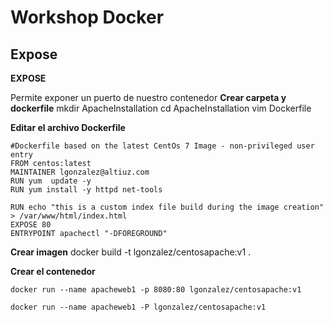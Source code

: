 # Workshop Docker 

## Expose

**EXPOSE**

Permite exponer un puerto de nuestro contenedor
**Crear carpeta y dockerfile**
	mkdir ApacheInstallation
    cd ApacheInstallation
    vim Dockerfile

**Editar el archivo Dockerfile**

    #Dockerfile based on the latest CentOs 7 Image - non-privileged user entry
    FROM centos:latest
    MAINTAINER lgonzalez@altiuz.com
    RUN yum  update -y
    RUN yum install -y httpd net-tools

    RUN echo "this is a custom index file build during the image creation" > /var/www/html/index.html
    EXPOSE 80
    ENTRYPOINT apachectl "-DFOREGROUND"
    
**Crear imagen**
    docker build -t lgonzalez/centosapache:v1 .

**Crear el contenedor**

    docker run --name apacheweb1 -p 8080:80 lgonzalez/centosapache:v1

    docker run --name apacheweb1 -P lgonzalez/centosapache:v1